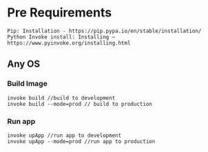 # Pre Requirements
``` 
Pip: Installation - https://pip.pypa.io/en/stable/installation/
Python Invoke install: Installing — https://www.pyinvoke.org/installing.html
```
## Any OS

### Build Image

```shell
invoke build //build to development
invoke build --mode=prod // build to production
```
### Run app

```shell
invoke upApp //run app to development
invoke upApp --mode=prod //run app to production
```
